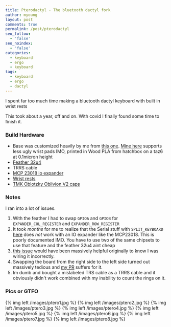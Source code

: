 ```yaml
---
title: Pterodactyl - The bluetooth dactyl fork
author: myoung
layout: post
comments: true
permalink: /post/pterodactyl
seo_follow:
  - 'false'
seo_noindex:
  - 'false'
categories:
  - keyboard
  - ergo
  - keyboard
tags:
  - keyboard
  - ergo
  - dactyl
---
```


I spent far too much time making a bluetooth dactyl keyboard with built in wrist rests <!-- more -->

This took about a year, off and on. With covid I finally found some time to finish it.

### Build Hardware ###

* Base was customized heavily by me from [this one](https://www.thingiverse.com/thing:2436848). [Mine here](https://www.thingiverse.com/thing:4186032) supports less ugly wrist pads IMO, printed in Wood PLA from hatchbox on a taz6 at 0.1micron height
* [Feather 32u4](https://www.adafruit.com/product/2771)
* TRRS cable
* [MCP 23018 io expander](https://www.mouser.com/ProductDetail/Microchip-Technology/MCP23018-E-SP)
* [Wrist rests](https://www.amazon.com/gp/product/B07DF83HK7)
* [TMK Oblotzky Oblivion V2 caps](https://drop.com/buy/drop-oblotzky-gmk-oblivion-v2-custom-keycap-set)

### Notes ###
I ran into a lot of issues.

1. With the feather I had to swap `GPIOA` and `GPIOB` for `EXPANDER_COL_REGISTER` and `EXPANDER_ROW_REGISTER`
2. It took *months* for me to realize that the Serial stuff with `SPLIT_KEYBOARD` [here](https://beta.docs.qmk.fm/using-qmk/hardware-features/feature_split_keyboard) does *not* work with an IO expander like the MCP23018. This is poorly documented IMO. You have to use two of the same chipsets to use that feature and the feather 32u4 aint cheap
3. [this issue](https://github.com/adereth/dactyl-keyboard/issues/57) would have been massively helpful originally to know I was wiring it incorrectly.
4. Swapping the board from the right side to the left side turned out massively tedious and [my PR](https://github.com/qmk/qmk_firmware/pull/9181/files#diff-6b1633df300bad911cd57febbbbdb2aaR63) suffers for it.
5. Im dumb and bought a mislabeled TRS cable as a TRRS cable and it obviously didn't work combined with my inability to count the rings on it.

### Pics or GTFO ###

{% img left /images/ptero1.jpg %}
{% img left /images/ptero2.jpg %}
{% img left /images/ptero3.jpg %}
{% img left /images/ptero4.jpg %}
{% img left /images/ptero5.jpg %}
{% img left /images/ptero6.jpg %}
{% img left /images/ptero7.jpg %}
{% img left /images/ptero8.jpg %}
